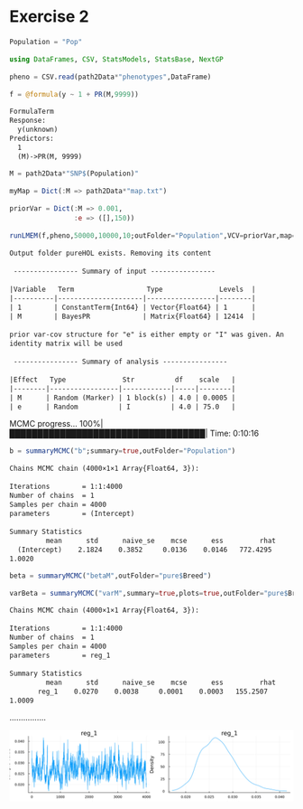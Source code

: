 
# Exercise 2


```julia
Population = "Pop"
```

```julia
using DataFrames, CSV, StatsModels, StatsBase, NextGP
```

```julia
pheno = CSV.read(path2Data*"phenotypes",DataFrame)
```


```julia
f = @formula(y ~ 1 + PR(M,9999))
```

    FormulaTerm
    Response:
      y(unknown)
    Predictors:
      1
      (M)->PR(M, 9999)


```julia
M = path2Data*"SNP$(Population)"
```


```julia
myMap = Dict(:M => path2Data*"map.txt")
```


```julia
priorVar = Dict(:M => 0.001,
                :e => ([],150))
```

```julia
runLMEM(f,pheno,50000,10000,10;outFolder="Population",VCV=priorVar,map=myMap,M)
```

    Output folder pureHOL exists. Removing its content
    
     ---------------- Summary of input ---------------- 
    
    |Variable   Term                  Type              Levels  |
    |----------|---------------------|-----------------|--------|
    | 1        | ConstantTerm{Int64} | Vector{Float64} | 1      |
    | M        | BayesPR             | Matrix{Float64} | 12414  |
    
    prior var-cov structure for "e" is either empty or "I" was given. An identity matrix will be used
    
     ---------------- Summary of analysis ---------------- 
    
    |Effect   Type              Str          df    scale   |
    |--------|-----------------|------------|-----|--------|
    | M      | Random (Marker) | 1 block(s) | 4.0 | 0.0005 |
    | e      | Random          | I          | 4.0 | 75.0   |


MCMC progress... 100%|███████████████████████████████████| Time: 0:10:16


```julia
b = summaryMCMC("b";summary=true,outFolder="Population")
```


    Chains MCMC chain (4000×1×1 Array{Float64, 3}):
    
    Iterations        = 1:1:4000
    Number of chains  = 1
    Samples per chain = 4000
    parameters        = (Intercept)
    
    Summary Statistics
		     mean      std      naive_se    mcse      ess         rhat    
      (Intercept)    2.1824    0.3852     0.0136    0.0146   772.4295    1.0020
    


```julia
beta = summaryMCMC("betaM",outFolder="pure$Breed")
```

```julia
varBeta = summaryMCMC("varM",summary=true,plots=true,outFolder="pure$Breed")
```


    Chains MCMC chain (4000×1×1 Array{Float64, 3}):
    
    Iterations        = 1:1:4000
    Number of chains  = 1
    Samples per chain = 4000
    parameters        = reg_1
    
    Summary Statistics
   		     mean      std      naive_se    mcse      ess         rhat 
           reg_1    0.0270    0.0038     0.0001    0.0003   155.2507    1.0009

................

![svg](output_14_1.svg)




